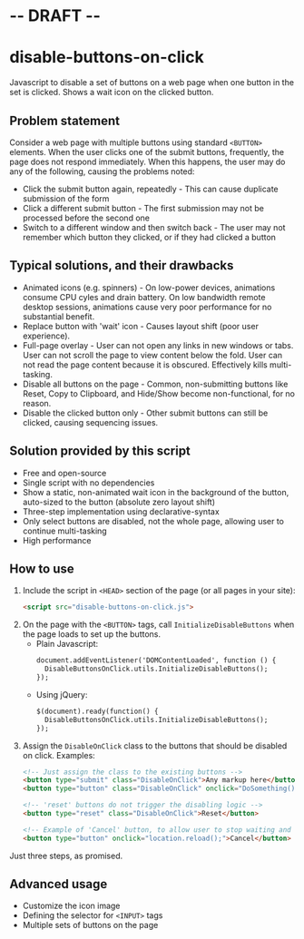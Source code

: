 # -- DRAFT --

# disable-buttons-on-click
Javascript to disable a set of buttons on a web page when one button in the set is clicked.  Shows a wait icon on the clicked button.

## Problem statement

Consider a web page with multiple buttons using standard `<BUTTON>` elements.  When the user clicks one of the submit buttons, frequently, the page does not respond immediately.  When this happens, the user may do any of the following, causing the problems noted:

* Click the submit button again, repeatedly - This can cause duplicate submission of the form
* Click a different submit button - The first submission may not be processed before the second one
* Switch to a different window and then switch back - The user may not remember which button they clicked, or if they had clicked a button

## Typical solutions, and their drawbacks

* Animated icons (e.g. spinners) - On low-power devices, animations consume CPU cyles and drain battery.  On low bandwidth remote desktop sessions, animations cause very poor performance for no substantial benefit.
* Replace button with 'wait' icon - Causes layout shift (poor user experience).
* Full-page overlay - User can not open any links in new windows or tabs.  User can not scroll the page to view content below the fold.  User can not read the page content because it is obscured. Effectively kills multi-tasking.
* Disable all buttons on the page - Common, non-submitting buttons like Reset, Copy to Clipboard, and Hide/Show become non-functional, for no reason.
* Disable the clicked button only - Other submit buttons can still be clicked, causing sequencing issues.

## Solution provided by this script

* Free and open-source
* Single script with no dependencies
* Show a static, non-animated wait icon in the background of the button, auto-sized to the button (absolute zero layout shift)
* Three-step implementation using declarative-syntax
* Only select buttons are disabled, not the whole page, allowing user to continue multi-tasking
* High performance

## How to use

1. Include the script in `<HEAD>` section of the page (or all pages in your site):
   ```html
   <script src="disable-buttons-on-click.js">
   ```
1. On the page with the `<BUTTON>` tags, call `InitializeDisableButtons` when the page loads to set up the buttons.
   - Plain Javascript:
     ```html
     document.addEventListener('DOMContentLoaded', function () {
       DisableButtonsOnClick.utils.InitializeDisableButtons();
     });
     ```
   - Using jQuery:
     ```html
     $(document).ready(function() {
       DisableButtonsOnClick.utils.InitializeDisableButtons();
     });
     ```
3. Assign the `DisableOnClick` class to the buttons that should be disabled on click.  Examples:
   ```html
   <!-- Just assign the class to the existing buttons -->
   <button type="submit" class="DisableOnClick">Any markup here</button>
   <button type="button" class="DisableOnClick" onclick="DoSomething();">Any markup here</button>

   <!-- 'reset' buttons do not trigger the disabling logic -->
   <button type="reset" class="DisableOnClick">Reset</button>

   <!-- Example of 'Cancel' button, to allow user to stop waiting and re-enable the buttons -->
   <button type="button" onclick="location.reload();">Cancel</button>
   ```

Just three steps, as promised.

## Advanced usage

* Customize the icon image
* Defining the selector for `<INPUT>` tags
* Multiple sets of buttons on the page
